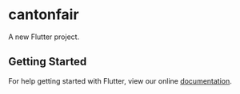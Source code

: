 # cantonfair

A new Flutter project.

## Getting Started

For help getting started with Flutter, view our online
[documentation](https://flutter.io/).
